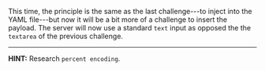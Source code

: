 This time, the principle is the same as the last challenge---to inject into the YAML file---but now it will be a bit more of a challenge to insert the payload. The server will now use a standard `text` input as opposed the the `textarea` of the previous challenge.

----
**HINT:** Research `percent encoding`.
